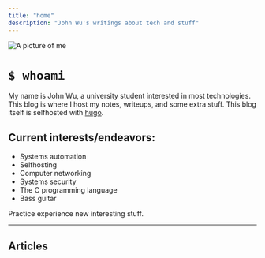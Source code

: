 ```yaml
---
title: "home"
description: "John Wu's writings about tech and stuff"
---
```

<img
    id="me"
    src="/images/me.jpg"
    alt="A picture of me">

# `$ whoami`
My name is John Wu, a university student interested in most technologies.
This blog is where I host my notes, writeups, and some extra stuff.
This blog itself is selfhosted with [hugo](https://gohugo.io).

## Current interests/endeavors:
- Systems automation
- Selfhosting
- Computer networking
- Systems security
- The C programming language
- Bass guitar

Practice experience new interesting stuff.

---

## Articles
